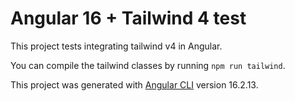 # Angular 16 + Tailwind 4 test

This project tests integrating tailwind v4 in Angular.

You can compile the tailwind classes by running `npm run tailwind`.

This project was generated with [Angular CLI](https://github.com/angular/angular-cli) version 16.2.13.
